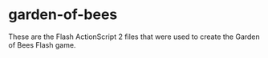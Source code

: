 garden-of-bees
==============

These are the Flash ActionScript 2 files that were used to create the Garden of Bees Flash game.
